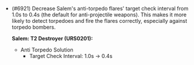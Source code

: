 - (#6921) Decrease Salem's anti-torpedo flares' target check interval from 1.0s to 0.4s (the default for anti-projectile weapons). This makes it more likely to detect torpedoes and fire the flares correctly, especially against torpedo bombers.

  **Salem: T2 Destroyer (URS0201):**
  - Anti Torpedo Solution
    - Target Check Interval: 1.0s -> 0.4s
